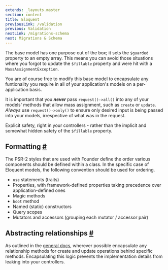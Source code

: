 ```yaml
---
extends: _layouts.master
section: content
title: Eloquent
previousLink: /validation
previous: Validation
nextLink: /migrations-schema
next: Migrations & Schema
---
```


The base model has one purpose out of the box; it sets the `$guarded` property to an empty array. This means you can avoid those situations where you forgot to update the `$fillable` property and were hit with a `MassAssignmentException`.

You are of course free to modify this base model to encapsulate any funtionality you require in all of your application's models on a per-application basis.

It is important that you ***never*** pass `request()->all()` into any of your models' methods that allow mass assignment, such as `create` or `update`. *Always* use `request()->only()` to ensure only desired input is being passed into your models, irrespective of what was in the request.

Explicit safety, right in your controllers - rather than the implicit and somewhat hidden safety of the `$fillable` property.

## Formatting <a class="text-grey" name="formatting" href="#formatting">#</a>

The PSR-2 styles that are used with Founder define the order various components should be defined within a class. In the specific case of Eloquent models, the following convention should be used for ordering.

* `use` statements (traits)
* Properties, with framework-defined properties taking precedence over application-defined ones
* Magic methods
* `boot` method
* Named (static) constructors
* Query scopes
* Mutators and accessors (grouping each mutator / accessor pair)

## Abstracting relationships <a class="text-grey" name="abstracting-relationships" href="#abstracting-relationships">#</a>

As outlined in the [general docs](/general#dont-talk-to-strangers), wherever possible encapsulate any relationship methods for create and update operations behind specific methods. Encapsulating this logic prevents the implementation details from leaking into your controllers.
